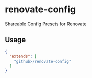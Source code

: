 # renovate-config

Shareable Config Presets for Renovate

## Usage

```json
{
  "extends": [
    "github>/renovate-config"
  ]
}
```
